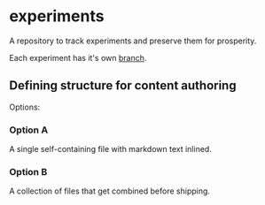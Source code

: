 # experiments

A repository to track experiments and preserve them for prosperity.

Each experiment has it's own [branch](https://github.com/powerd6/experiments/branches).

## Defining structure for content authoring

Options:

### Option A

A single self-containing file with markdown text inlined.

### Option B

A collection of files that get combined before shipping.